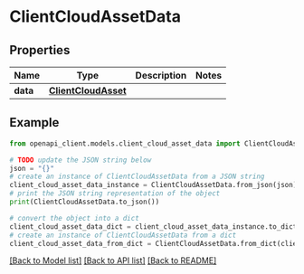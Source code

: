# ClientCloudAssetData


## Properties

Name | Type | Description | Notes
------------ | ------------- | ------------- | -------------
**data** | [**ClientCloudAsset**](ClientCloudAsset.md) |  | 

## Example

```python
from openapi_client.models.client_cloud_asset_data import ClientCloudAssetData

# TODO update the JSON string below
json = "{}"
# create an instance of ClientCloudAssetData from a JSON string
client_cloud_asset_data_instance = ClientCloudAssetData.from_json(json)
# print the JSON string representation of the object
print(ClientCloudAssetData.to_json())

# convert the object into a dict
client_cloud_asset_data_dict = client_cloud_asset_data_instance.to_dict()
# create an instance of ClientCloudAssetData from a dict
client_cloud_asset_data_from_dict = ClientCloudAssetData.from_dict(client_cloud_asset_data_dict)
```
[[Back to Model list]](../README.md#documentation-for-models) [[Back to API list]](../README.md#documentation-for-api-endpoints) [[Back to README]](../README.md)


